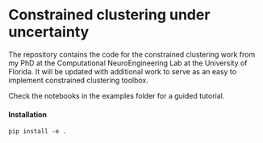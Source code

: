 # Constrained clustering under uncertainty 

The repository contains the code for the constrained clustering work from my PhD at the Computational NeuroEngineering Lab at the University of Florida. It will be updated with additional work to serve as an easy to implement constrained clustering toolbox.

Check the notebooks in the examples folder for a guided tutorial.

#### Installation

```
pip install -e .
```
